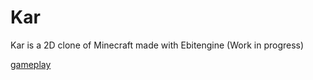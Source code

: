 # Kar

Kar is a 2D clone of Minecraft made with Ebitengine (Work in progress)

[gameplay](https://github.com/user-attachments/assets/c22fa87d-7952-4ed9-b0ef-7e6fef0f46a7)
